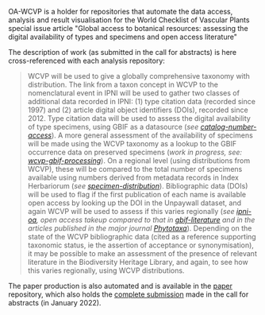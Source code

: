OA-WCVP is a holder for repositories that automate the data access, analysis and result visualisation for the World Checklist of Vascular Plants special issue article "Global access to botanical resources: assessing the digital availability of types and specimens and open access literature"

The description of work (as submitted in the call for abstracts) is here cross-referenced with each analysis repository:

> WCVP will be used to give a globally comprehensive taxonomy with distribution. The link from a taxon concept in WCVP to the nomenclatural event in IPNI will be used to gather two classes of additional data recorded in IPNI: (1) type citation data (recorded since 1997) and (2) article digital object identifiers (DOIs), recorded since 2012. Type citation data will be used to assess the digital availability of type specimens, using GBIF as a datasource (*see [catalog-number-access](https://github.com/OA-WCVP/catalog-number-access)*). A more general assessment of the availability of specimens will be made using the WCVP taxonomy as a lookup to the GBIF occurrence data on preserved specimens (*work in progress, see: [wcvp-gbif-processing](https://github.com/OA-WCVP/wcvp-gbif-processing)*). On a regional level (using distributions from WCVP), these will be compared to the total number of specimens available using numbers derived from metadata records in Index Herbariorum (*see [specimen-distribution](https://github.com/OA-WCVP/specimen-distribution)*). Bibliographic data (DOIs) will be used to flag if the first publication of each name is available open access by looking up the DOI in the Unpaywall dataset, and again WCVP will be used to assess if this varies regionally (*see [ipni-oa](https://github.com/OA-WCVP/ipni-oa), open access takeup compared to that in [gbif-literature](https://github.com/OA-WCVP/gbif-literature) and in the articles published in the major journal [Phytotaxa](https://github.com/OA-WCVP/phytotaxa-oa)*). Depending on the state of the WCVP bibliographic data (cited as a reference supporting taxonomic status, ie the assertion of acceptance or synonymisation), it may be possible to make an assessment of the presence of relevant literature in the Biodiversity Heritage Library, and again, to see how this varies regionally, using WCVP distributions.

The paper production is also automated and is available in the [paper](https://github.com/OA-WCVP/paper) repository, which also holds the [complete submission](https://github.com/OA-WCVP/paper/blob/main/abstract-submission-info.md) made in the call for abstracts (in January 2022).
